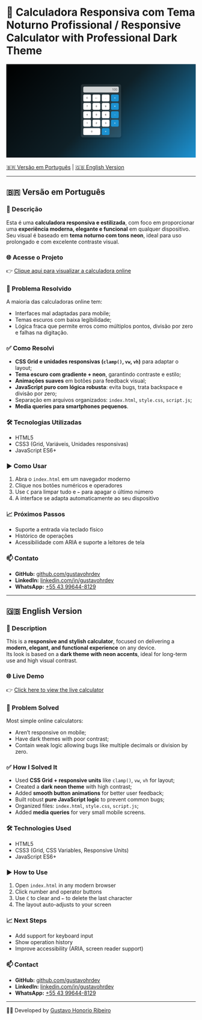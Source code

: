 # 🧮 Calculadora Responsiva com Tema Noturno Profissional / Responsive Calculator with Professional Dark Theme


![Print da Calculadora](images/print-calculator.png)

[🇧🇷 Versão em Português](#versao-em-portugues) | [🇬🇧 English Version](#english-version)

---

## 🇧🇷 Versão em Português
<a name="versao-em-portugues"></a>

### 📌 Descrição

Esta é uma **calculadora responsiva e estilizada**, com foco em proporcionar uma **experiência moderna, elegante e funcional** em qualquer dispositivo.  
Seu visual é baseado em **tema noturno com tons neon**, ideal para uso prolongado e com excelente contraste visual.

### 🌐 Acesse o Projeto  
👉 [Clique aqui para visualizar a calculadora online](https://gustavohrdev.github.io/Calculadora-Responsiva-/)

### 🧠 Problema Resolvido

A maioria das calculadoras online tem:
- Interfaces mal adaptadas para mobile;
- Temas escuros com baixa legibilidade;
- Lógica fraca que permite erros como múltiplos pontos, divisão por zero e falhas na digitação.

### ✅ Como Resolvi

- **CSS Grid e unidades responsivas (`clamp()`, `vw`, `vh`)** para adaptar o layout;
- **Tema escuro com gradiente + neon**, garantindo contraste e estilo;
- **Animações suaves** em botões para feedback visual;
- **JavaScript puro com lógica robusta**: evita bugs, trata backspace e divisão por zero;
- Separação em arquivos organizados: `index.html`, `style.css`, `script.js`;
- **Media queries para smartphones pequenos**.

### 🛠 Tecnologias Utilizadas

- HTML5  
- CSS3 (Grid, Variáveis, Unidades responsivas)  
- JavaScript ES6+

### ▶️ Como Usar

1. Abra o `index.html` em um navegador moderno  
2. Clique nos botões numéricos e operadores  
3. Use `C` para limpar tudo e `←` para apagar o último número  
4. A interface se adapta automaticamente ao seu dispositivo

### 📈 Próximos Passos

- Suporte a entrada via teclado físico  
- Histórico de operações  
- Acessibilidade com ARIA e suporte a leitores de tela

### 📫 Contato

- **GitHub:** [github.com/gustavohrdev](https://github.com/gustavohrdev)  
- **LinkedIn:** [linkedin.com/in/gustavohrdev](https://www.linkedin.com/in/gustavohrdev)  
- **WhatsApp:** [+55 43 99644-8129](https://wa.me/5543996448129)  

---

## 🇬🇧 English Version
<a name="english-version"></a>

### 📌 Description

This is a **responsive and stylish calculator**, focused on delivering a **modern, elegant, and functional experience** on any device.  
Its look is based on a **dark theme with neon accents**, ideal for long-term use and high visual contrast.

### 🌐 Live Demo  
👉 [Click here to view the live calculator](https://gustavohrdev.github.io/Calculadora-Responsiva-/)

### 🧠 Problem Solved

Most simple online calculators:
- Aren’t responsive on mobile;
- Have dark themes with poor contrast;
- Contain weak logic allowing bugs like multiple decimals or division by zero.

### ✅ How I Solved It

- Used **CSS Grid + responsive units** like `clamp()`, `vw`, `vh` for layout;
- Created a **dark neon theme** with high contrast;
- Added **smooth button animations** for better user feedback;
- Built robust **pure JavaScript logic** to prevent common bugs;
- Organized files: `index.html`, `style.css`, `script.js`;
- Added **media queries** for very small mobile screens.

### 🛠 Technologies Used

- HTML5  
- CSS3 (Grid, CSS Variables, Responsive Units)  
- JavaScript ES6+

### ▶️ How to Use

1. Open `index.html` in any modern browser  
2. Click number and operator buttons  
3. Use `C` to clear and `←` to delete the last character  
4. The layout auto-adjusts to your screen

### 📈 Next Steps

- Add support for keyboard input  
- Show operation history  
- Improve accessibility (ARIA, screen reader support)

### 📫 Contact

- **GitHub:** [github.com/gustavohrdev](https://github.com/gustavohrdev)  
- **LinkedIn:** [linkedin.com/in/gustavohrdev](https://www.linkedin.com/in/gustavohrdev)  
- **WhatsApp:** [+55 43 99644-8129](https://wa.me/5543996448129)  

---

🧑‍💻 Developed by [Gustavo Honorio Ribeiro](https://www.linkedin.com/in/gustavohrdev/)
